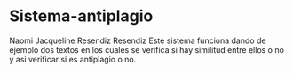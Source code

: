 # Sistema-antiplagio
Naomi Jacqueline Resendiz Resendiz 
Este sistema funciona dando de ejemplo dos textos en los cuales se verifica si hay similitud entre ellos o no y asi verificar si es antiplagio o no.
